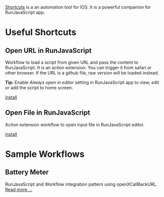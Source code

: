 [Shortcuts](https://support.apple.com/en-us/HT208309) is a an automation tool for IOS. It is a powerful companion for RunJavaScript app. 

# Useful Shortcuts

## Open URL in RunJavaScript
Workflow to load a script from given URL and pass the content to RunJavaScript. It is an action extension. You can trigger it from safari or other browser. If the URL is a github file, raw version will be loaded instead. 

**Tip:** Enable _Always open in editor_ setting in RunJavaScript app to view, edit or add the script to home screen.

[install](https://workflow.is/workflows/c987d903fcbc49a79c9f4d975e88e879)

## Open File in RunJavaScript
Action extension workflow to open input file in RunJavaScript editor.

[install](https://workflow.is/workflows/f0a95bb06a6a43b8857789abb0a796ef)

# Sample Workflows
## Battery Meter
RunJavaScript and Workflow integration pattern using openXCallBackURL. [Read more ...](battery-meter/README.md)
